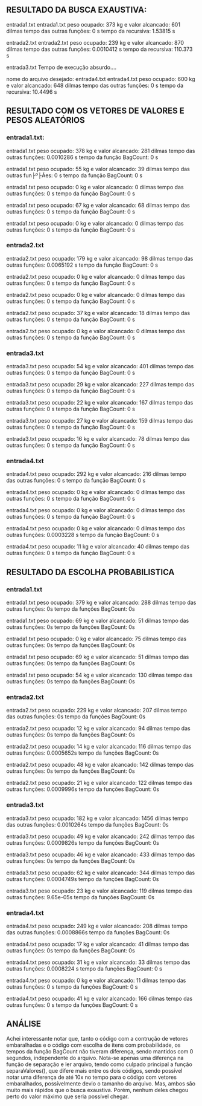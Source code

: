 ## RESULTADO DA BUSCA EXAUSTIVA:

entrada1.txt
entrada1.txt peso ocupado: 373 kg e valor alcancado: 601 dilmas
tempo das outras funções: 0 s
tempo da recursiva: 1.53815 s

entrada2.txt
entrada2.txt peso ocupado: 239 kg e valor alcancado: 870 dilmas
tempo das outras funções: 0.0010412 s
tempo da recursiva: 110.373 s

entrada3.txt
Tempo de execução absurdo....

nome do arquivo desejado: 
entrada4.txt
entrada4.txt peso ocupado: 600 kg e valor alcancado: 648 dilmas
tempo das outras funções: 0 s
tempo da recursiva: 10.4496 s



## RESULTADO COM OS VETORES DE VALORES E PESOS ALEATÓRIOS


### entrada1.txt: #

entrada1.txt peso ocupado: 378 kg e valor alcancado: 281 dilmas
tempo das outras funções: 0.0010286 s
tempo da função BagCount: 0 s

entrada1.txt peso ocupado: 55 kg e valor alcancado: 39 dilmas
tempo das outras fun├º├Áes: 0 s
tempo da função BagCount: 0 s

entrada1.txt peso ocupado: 0 kg e valor alcancado: 0 dilmas
tempo das outras funções: 0 s
tempo da função BagCount: 0 s

entrada1.txt peso ocupado: 67 kg e valor alcancado: 68 dilmas
tempo das outras funções: 0 s
tempo da função BagCount: 0 s

entrada1.txt peso ocupado: 0 kg e valor alcancado: 0 dilmas
tempo das outras funções: 0 s
tempo da função BagCount: 0 s



### entrada2.txt #

entrada2.txt peso ocupado: 179 kg e valor alcancado: 98 dilmas
tempo das outras funções: 0.0065192 s
tempo da função BagCount: 0 s

entrada2.txt peso ocupado: 0 kg e valor alcancado: 0 dilmas
tempo das outras funções: 0 s
tempo da função BagCount: 0 s

entrada2.txt peso ocupado: 0 kg e valor alcancado: 0 dilmas
tempo das outras funções: 0 s
tempo da função BagCount: 0 s

entrada2.txt peso ocupado: 37 kg e valor alcancado: 18 dilmas
tempo das outras funções: 0 s
tempo da função BagCount: 0 s

entrada2.txt peso ocupado: 0 kg e valor alcancado: 0 dilmas
tempo das outras funções: 0 s
tempo da função BagCount: 0 s



### entrada3.txt #

entrada3.txt peso ocupado: 54 kg e valor alcancado: 401 dilmas
tempo das outras funções: 0 s
tempo da função BagCount: 0 s

entrada3.txt peso ocupado: 29 kg e valor alcancado: 227 dilmas
tempo das outras funções: 0 s
tempo da função BagCount: 0 s

entrada3.txt peso ocupado: 22 kg e valor alcancado: 167 dilmas
tempo das outras funções: 0 s
tempo da função BagCount: 0 s

entrada3.txt peso ocupado: 27 kg e valor alcancado: 159 dilmas
tempo das outras funções: 0 s
tempo da função BagCount: 0 s

entrada3.txt peso ocupado: 16 kg e valor alcancado: 78 dilmas
tempo das outras funções: 0 s
tempo da função BagCount: 0 s



### entrada4.txt #

entrada4.txt peso ocupado: 292 kg e valor alcancado: 216 dilmas
tempo das outras funções: 0 s
tempo da função BagCount: 0 s

entrada4.txt peso ocupado: 0 kg e valor alcancado: 0 dilmas
tempo das outras funções: 0 s
tempo da função BagCount: 0 s

entrada4.txt peso ocupado: 0 kg e valor alcancado: 0 dilmas
tempo das outras funções: 0 s
tempo da função BagCount: 0 s

entrada4.txt peso ocupado: 0 kg e valor alcancado: 0 dilmas
tempo das outras funções: 0.0003228 s
tempo da função BagCount: 0 s

entrada4.txt peso ocupado: 11 kg e valor alcancado: 40 dilmas
tempo das outras funções: 0 s
tempo da função BagCount: 0 s


## RESULTADO DA ESCOLHA PROBABILISTICA


### entrada1.txt #

entrada1.txt peso ocupado: 379 kg e valor alcancado: 288 dilmas
tempo das outras funções: 0s
tempo da funções BagCount: 0s

entrada1.txt peso ocupado: 69 kg e valor alcancado: 51 dilmas
tempo das outras funções: 0s
tempo da funções BagCount: 0s

entrada1.txt peso ocupado: 0 kg e valor alcancado: 75 dilmas
tempo das outras funções: 0s
tempo da funções BagCount: 0s

entrada1.txt peso ocupado: 69 kg e valor alcancado: 51 dilmas
tempo das outras funções: 0s
tempo da funções BagCount: 0s

entrada1.txt peso ocupado: 54 kg e valor alcancado: 130 dilmas
tempo das outras funções: 0s
tempo da funções BagCount: 0s


### entrada2.txt 

entrada2.txt peso ocupado: 229 kg e valor alcancado: 207 dilmas
tempo das outras funções: 0s
tempo da funções BagCount: 0s

entrada2.txt peso ocupado: 12 kg e valor alcancado: 94 dilmas
tempo das outras funções: 0s
tempo da funções BagCount: 0s

entrada2.txt peso ocupado: 14 kg e valor alcancado: 116 dilmas
tempo das outras funções: 0.0005652s
tempo da funções BagCount: 0s

entrada2.txt peso ocupado: 48 kg e valor alcancado: 142 dilmas
tempo das outras funções: 0s
tempo da funções BagCount: 0s

entrada2.txt peso ocupado: 21 kg e valor alcancado: 122 dilmas
tempo das outras funções: 0.0009996s
tempo da funções BagCount: 0s


### entrada3.txt

entrada3.txt peso ocupado: 182 kg e valor alcancado: 1456 dilmas
tempo das outras funções: 0.0010264s
tempo da funções BagCount: 0s

entrada3.txt peso ocupado: 49 kg e valor alcancado: 242 dilmas
tempo das outras funções: 0.0009826s
tempo da funções BagCount: 0s

entrada3.txt peso ocupado: 46 kg e valor alcancado: 433 dilmas
tempo das outras funções: 0s
tempo da funções BagCount: 0s

entrada3.txt peso ocupado: 62 kg e valor alcancado: 344 dilmas
tempo das outras funções: 0.0004749s
tempo da funções BagCount: 0s

entrada3.txt peso ocupado: 23 kg e valor alcancado: 119 dilmas
tempo das outras funções: 9.65e-05s
tempo da funções BagCount: 0s


### entrada4.txt

entrada4.txt peso ocupado: 249 kg e valor alcancado: 208 dilmas
tempo das outras funções: 0.0008866s
tempo da funções BagCount: 0s

entrada4.txt peso ocupado: 17 kg e valor alcancado: 41 dilmas
tempo das outras funções: 0s
tempo da funções BagCount: 0s

entrada4.txt peso ocupado: 31 kg e valor alcancado: 33 dilmas
tempo das outras funções: 0.0008224 s
tempo da funções BagCount: 0 s

entrada4.txt peso ocupado: 0 kg e valor alcancado: 11 dilmas
tempo das outras funções: 0 s
tempo da funções BagCount: 0 s

entrada4.txt peso ocupado: 41 kg e valor alcancado: 166 dilmas
tempo das outras funções: 0 s
tempo da funções BagCount: 0 s



## ANÁLISE

Achei interessante notar que, tanto o código com a contrução de vetores embaralhadas e o código com escolha de itens com probabilidade, os tempos da função BagCount não tiveram diferença, sendo mantidos com 0 segundos, independente do arquivo. Nota-se apenas uma diferença na função de separação e ler arquivo, tendo como culpado principal a função separaValores(), que difere mais entre os dois códigos, sendo possível notar uma diferença de até 10x no tempo para o código com vetores embaralhados, possívelmente devio o tamanho do arquivo.
Mas, ambos são muito mais rápidos que o busca exaustiva. Porém, nenhum deles chegou perto do valor máximo que seria possível chegar.


